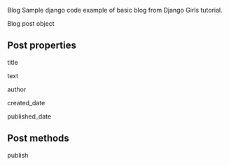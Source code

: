 Blog Sample
django code example of basic blog from Django Girls tutorial.

Blog post object

Post properties
------------
title

text

author

created_date

published_date

Post methods
------------
publish